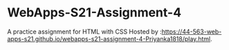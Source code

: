# WebApps-S21-Assignment-4
A practice assignment for HTML with CSS
Hosted by :https://44-563-web-apps-s21.github.io/webapps-s21-assignment-4-Priyanka1818/play.html.

